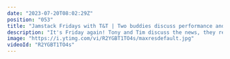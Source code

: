 ```yaml
---
date: "2023-07-20T08:02:29Z"
position: "053"
title: "Jamstack Fridays with T&T | Two buddies discuss performance and personalization"
description: "It's Friday again! Tony and Tim discuss the news, they recap the Vue Storefront Summit and they dive into performance and personalization of Jamstack wesbites.\n\nNews:\nhttps://blog.tailwindcss.com/tailwind-ui-now-with-react-and-vue-support\nhttps://www.netlify.com/blog/2021/04/14/faster-builds-for-large-sites-on-netlify-with-on-demand-builders-now-in-early-access/\nhttps://blog.cloudflare.com/announcing-cloudflare-images-beta/\nhttps://strapi.io/blog/announcing-content-internationalization-v3-6\nhttps://trekhleb.dev/blog/2021/content-aware-image-resizing-in-javascript/\n\nFollow us here:\nhttps://twitter.com/tmamedbekov\nhttps://twitter.com/timbenniks"
image: "https://i.ytimg.com/vi/R2YGBT1TO4s/maxresdefault.jpg"
videoId: "R2YGBT1TO4s"
---
```


